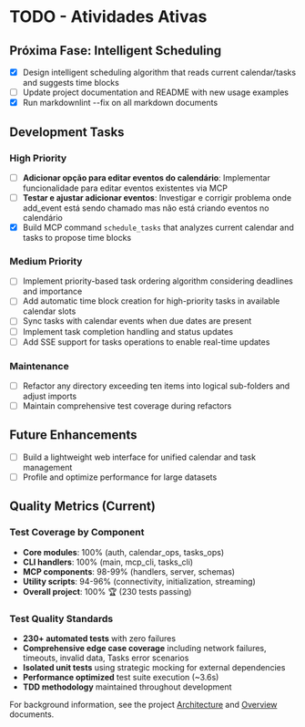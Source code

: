 # TODO - Atividades Ativas

## Próxima Fase: Intelligent Scheduling

- [x] Design intelligent scheduling algorithm that reads current
  calendar/tasks and suggests time blocks
- [ ] Update project documentation and README with new usage examples
- [x] Run markdownlint --fix on all markdown documents

## Development Tasks

### High Priority

- [ ] **Adicionar opção para editar eventos do calendário**: Implementar
  funcionalidade para editar eventos existentes via MCP
- [ ] **Testar e ajustar adicionar eventos**: Investigar e corrigir problema
  onde add_event está sendo chamado mas não está criando eventos no calendário
- [x] Build MCP command `schedule_tasks` that analyzes current calendar
  and tasks to propose time blocks

### Medium Priority

- [ ] Implement priority-based task ordering algorithm considering
  deadlines and importance
- [ ] Add automatic time block creation for high-priority tasks in
  available calendar slots
- [ ] Sync tasks with calendar events when due dates are present
- [ ] Implement task completion handling and status updates
- [ ] Add SSE support for tasks operations to enable real-time updates

### Maintenance

- [ ] Refactor any directory exceeding ten items into logical sub-folders
  and adjust imports
- [ ] Maintain comprehensive test coverage during refactors

## Future Enhancements

- [ ] Build a lightweight web interface for unified calendar and task management
- [ ] Profile and optimize performance for large datasets

## Quality Metrics (Current)

### Test Coverage by Component

- **Core modules**: 100% (auth, calendar_ops, tasks_ops)
- **CLI handlers**: 100% (main, mcp_cli, tasks_cli)
- **MCP components**: 98-99% (handlers, server, schemas)
- **Utility scripts**: 94-96% (connectivity, initialization,
  streaming)
- **Overall project**: 100% 🏆 (230 tests passing)

### Test Quality Standards

- **230+ automated tests** with zero failures
- **Comprehensive edge case coverage** including network failures,
  timeouts, invalid data, Tasks error scenarios
- **Isolated unit tests** using strategic mocking for external
  dependencies
- **Performance optimized** test suite execution (~3.6s)
- **TDD methodology** maintained throughout development

For background information, see the project [Architecture](doc/architecture.md)
and [Overview](doc/overview.md) documents.
